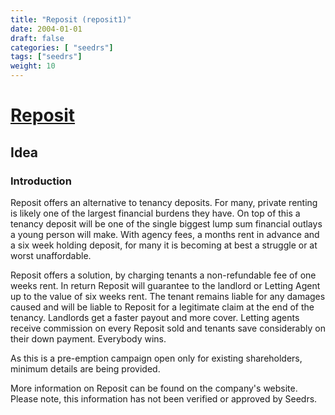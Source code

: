 ```yaml
---
title: "Reposit (reposit1)"
date: 2004-01-01
draft: false
categories: [ "seedrs"]
tags: ["seedrs"]
weight: 10
---
```


# [Reposit](https://www.seedrs.com/reposit1)

## Idea

### Introduction

Reposit offers an alternative to tenancy deposits. For many, private renting is likely one of the largest financial burdens they have. On top of this a tenancy deposit will be one of the single biggest lump sum financial outlays a young person will make. With agency fees, a months rent in advance and a six week holding deposit, for many it is becoming at best a struggle or at worst unaffordable.

Reposit offers a solution, by charging tenants a non-refundable fee of one weeks rent. In return Reposit will guarantee to the landlord or Letting Agent up to the value of six weeks rent. The tenant remains liable for any damages caused and will be liable to Reposit for a legitimate claim at the end of the tenancy. Landlords get a faster payout and more cover. Letting agents receive commission on every Reposit sold and tenants save considerably on their down payment. Everybody wins.

As this is a pre-emption campaign open only for existing shareholders, minimum details are being provided.

More information on Reposit can be found on the company's website. Please note, this information has not been verified or approved by Seedrs.

